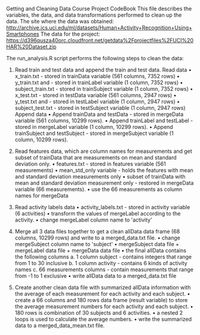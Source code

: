 Getting and Cleaning Data Course Project CodeBook
This file describes the variables, the data, and data transformations performed to clean up the data. 
The site where the data was obtained:
http://archive.ics.uci.edu/ml/datasets/Human+Activity+Recognition+Using+Smartphones
The data for the project:
https://d396qusza40orc.cloudfront.net/getdata%2Fprojectfiles%2FUCI%20HAR%20Dataset.zip

The run_analysis.R script performs the following steps to clean the data:

1.	Read train and test data and append the train and test data.
Read data
•	x_train.txt - stored in trainData variable (561 columns, 7352 rows)
•	y_train.txt and - stored in trainLabel variable (1 column, 7352 rows)
•	subject_train.txt - stored in trainSubject variable (1 column, 7352 rows)
•	x_test.txt - stored in testData variable (561 columns, 2947 rows)
•	y_test.txt and - stored in testLabel variable (1 column, 2947 rows)
•	subject_test.txt - stored in testSubject variable (1 column, 2947 rows)
Append data
•	Append trainData and testData - stored in mergeData variable (561 columns, 10299 rows).
•	Append trainLabel and testLabel - stored in mergeLabel variable (1 column, 10299 rows).
•	Append trainSubject and testSubject - stored in mergeSubject variable (1 column, 10299 rows).

2.	Read features data, which are column names for measurements and get subset of trainData that are measurements on mean and standard deviation only.
•	features.txt - stored in features variable (561 measurements)
•	mean_std_only variable - holds the features with mean and standard deviation measurements only
•	subset of trainData with mean and standard deviation measurement only - restored in mergeData variable (66 measurements).
•	use the 66 measurements as column names for mergeData

3.	Read activity labels data
•	activity_labels.txt - stored in activity variable (6 activities)
•	transform the values of mergeLabel according to the activity.
•	change mergeLabel column name to 'activity'

4.	Merge all 3 data files together to get a clean allData data frame (68 columns, 10299 rows) and write to a merged_data.txt file.
•	change mergeSubject column name to 'subject'
•	mergeSubject data file + mergeLabel data file + mergeData data file
•	the final allData contains the following columns
a.	1 column subject - contains integers that range from 1 to 30 inclusive
b.	1 column activity - contains 6 kinds of activity names
c.	66 measurements columns - contain measurements that range from -1 to 1 exclusive
•	write allData data to a merged_data.txt file

5.	Create another clean data file with summarized allData information with the average of each measurement for each activity and each subject.
•	create a 66 columns and 180 rows data frame (result variable) to store the average measurement numbers for each activity and each subject.
•	180 rows is combination of 30 subjects and 6 activities.
•	a nested 2 loops is used to calculate the average numbers.
•	write the summarized data to a merged_data_mean.txt file.
